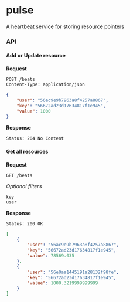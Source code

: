 # pulse
A heartbeat service for storing resource pointers

### API

#### Add or Update resource
**Request**
```httph
POST /beats
Content-Type: application/json
```
```json
{
    "user": "56ac9e9b7963a8f4257a8867",
    "key": "56672ad23d17634817f1e945",
    "value": 1000
}
```
**Response**
```httph
Status: 204 No Content
```

#### Get all resources

**Request**
```httph
GET /beats
```
*Optional filters*
```httph
key
user
```
**Response**
```httph
Status: 200 OK
```
```json
[
    {
        "user": "56ac9e9b7963a8f4257a8867",
        "key": "56672ad23d17634817f1e945",
        "value": 78569.035
    },
    {
        "user": "56e0aa1445191a28132f98fe",
        "key": "56672ad23d17634817f1e945",
        "value": 1000.3219999999999
    }
]
```
